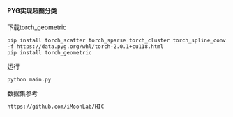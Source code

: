 #### PYG实现超图分类

下载torch_geometric

```
pip install torch_scatter torch_sparse torch_cluster torch_spline_conv -f https://data.pyg.org/whl/torch-2.0.1+cu118.html
pip install torch_geometric
```

运行

```
python main.py
```

数据集参考

```
https://github.com/iMoonLab/HIC
```
